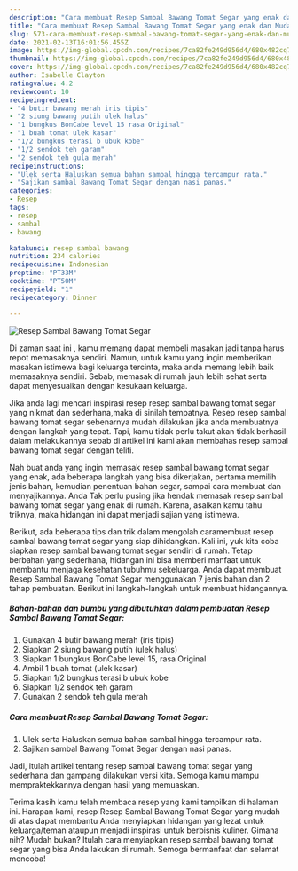 ```yaml
---
description: "Cara membuat Resep Sambal Bawang Tomat Segar yang enak dan Mudah Dibuat"
title: "Cara membuat Resep Sambal Bawang Tomat Segar yang enak dan Mudah Dibuat"
slug: 573-cara-membuat-resep-sambal-bawang-tomat-segar-yang-enak-dan-mudah-dibuat
date: 2021-02-13T16:01:56.455Z
image: https://img-global.cpcdn.com/recipes/7ca82fe249d956d4/680x482cq70/resep-sambal-bawang-tomat-segar-foto-resep-utama.jpg
thumbnail: https://img-global.cpcdn.com/recipes/7ca82fe249d956d4/680x482cq70/resep-sambal-bawang-tomat-segar-foto-resep-utama.jpg
cover: https://img-global.cpcdn.com/recipes/7ca82fe249d956d4/680x482cq70/resep-sambal-bawang-tomat-segar-foto-resep-utama.jpg
author: Isabelle Clayton
ratingvalue: 4.2
reviewcount: 10
recipeingredient:
- "4 butir bawang merah iris tipis"
- "2 siung bawang putih ulek halus"
- "1 bungkus BonCabe level 15 rasa Original"
- "1 buah tomat ulek kasar"
- "1/2 bungkus terasi b ubuk kobe"
- "1/2 sendok teh garam"
- "2 sendok teh gula merah"
recipeinstructions:
- "Ulek serta Haluskan semua bahan sambal hingga tercampur rata."
- "Sajikan sambal Bawang Tomat Segar dengan nasi panas."
categories:
- Resep
tags:
- resep
- sambal
- bawang

katakunci: resep sambal bawang 
nutrition: 234 calories
recipecuisine: Indonesian
preptime: "PT33M"
cooktime: "PT50M"
recipeyield: "1"
recipecategory: Dinner

---
```



![Resep Sambal Bawang Tomat Segar](https://img-global.cpcdn.com/recipes/7ca82fe249d956d4/680x482cq70/resep-sambal-bawang-tomat-segar-foto-resep-utama.jpg)

Di zaman  saat ini , kamu memang dapat membeli masakan jadi tanpa harus repot memasaknya sendiri. Namun, untuk kamu yang ingin memberikan masakan istimewa bagi keluarga tercinta, maka anda memang lebih baik memasaknya sendiri. Sebab, memasak di rumah jauh lebih sehat serta dapat menyesuaikan dengan kesukaan keluarga.

Jika anda lagi mencari inspirasi resep resep sambal bawang tomat segar yang nikmat dan sederhana,maka di sinilah tempatnya. Resep resep sambal bawang tomat segar  sebenarnya mudah dilakukan jika anda membuatnya dengan langkah yang tepat. Tapi, kamu tidak perlu takut akan tidak berhasil dalam melakukannya 
sebab di artikel ini kami akan membahas resep sambal bawang tomat segar dengan teliti.  



Nah buat anda yang ingin memasak resep sambal bawang tomat segar yang enak, ada beberapa langkah yang bisa dikerjakan, pertama memilih jenis bahan, kemudian penentuan bahan segar, sampai cara membuat dan menyajikannya. Anda Tak perlu pusing jika hendak memasak resep sambal bawang tomat segar yang enak di rumah. Karena, asalkan kamu  tahu triknya, maka hidangan ini dapat menjadi sajian yang istimewa.

Berikut, ada beberapa tips dan trik dalam mengolah caramembuat resep sambal bawang tomat segar yang siap dihidangkan. Kali ini, yuk kita coba siapkan resep sambal bawang tomat segar sendiri di rumah. Tetap berbahan yang sederhana, hidangan ini bisa memberi manfaat untuk membantu menjaga kesehatan tubuhmu sekeluarga. Anda dapat membuat Resep Sambal Bawang Tomat Segar menggunakan 7 jenis bahan dan 2 tahap pembuatan. Berikut ini langkah-langkah untuk membuat hidangannya.

<!--inarticleads1-->

##### Bahan-bahan dan bumbu yang dibutuhkan dalam pembuatan Resep Sambal Bawang Tomat Segar:

1. Gunakan 4 butir bawang merah (iris tipis)
1. Siapkan 2 siung bawang putih (ulek halus)
1. Siapkan 1 bungkus BonCabe level 15, rasa Original
1. Ambil 1 buah tomat (ulek kasar)
1. Siapkan 1/2 bungkus terasi b ubuk kobe
1. Siapkan 1/2 sendok teh garam
1. Gunakan 2 sendok teh gula merah




<!--inarticleads2-->

##### Cara membuat Resep Sambal Bawang Tomat Segar:

1. Ulek serta Haluskan semua bahan sambal hingga tercampur rata.
1. Sajikan sambal Bawang Tomat Segar dengan nasi panas.




Jadi, itulah artikel tentang  resep sambal bawang tomat segar  yang sederhana dan gampang dilakukan versi kita. Semoga kamu mampu mempraktekkannya dengan hasil yang memuaskan. 

Terima kasih kamu telah membaca resep yang kami tampilkan di halaman ini. Harapan kami, resep  Resep Sambal Bawang Tomat Segar yang mudah di atas dapat membantu Anda menyiapkan hidangan yang lezat untuk keluarga/teman ataupun menjadi inspirasi untuk berbisnis kuliner. Gimana nih? Mudah bukan? Itulah cara menyiapkan resep sambal bawang tomat segar yang bisa Anda lakukan di rumah. Semoga bermanfaat dan selamat mencoba!

